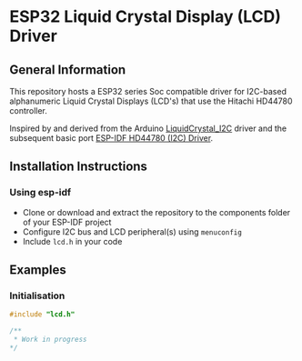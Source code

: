 # ESP32 Liquid Crystal Display (LCD) Driver

## General Information

This repository hosts  a ESP32 series Soc compatible driver for I2C-based alphanumeric Liquid Crystal Displays (LCD's) that use the Hitachi HD44780 controller.

Inspired by and derived from the Arduino [LiquidCrystal_I2C](https://github.com/johnrickman/LiquidCrystal_I2C) driver and the subsequent basic port [ESP-IDF HD44780 (I2C) Driver](https://github.com/maxsydney/ESP32-HD44780).

## Installation Instructions


### Using esp-idf

- Clone or download and extract the repository to the components folder of your ESP-IDF project
- Configure I2C bus and LCD peripheral(s) using `menuconfig`
- Include `lcd.h` in your code

## Examples

### Initialisation

```c
#include "lcd.h"

/**
 * Work in progress
*/
```
 